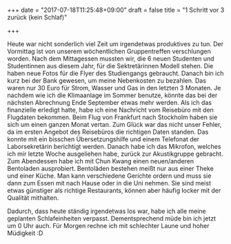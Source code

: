 +++
date = "2017-07-18T11:25:48+09:00"
draft = false
title = "1 Schritt vor 3 zurück (kein Schlaf)"

+++

Heute war nicht sonderlich viel Zeit um irgendetwas produktives zu tun. Der
Vormittag ist von unserem wöchentlichen Gruppentreffen verschlungen worden. Nach
dem Mittagessen mussten wir, die 6 neuen Studenten und Studentinnen aus diesem
Jahr, für die Sektretärinnen Modell stehen. Die haben neue Fotos für die Flyer
des Studiengangs gebraucht. Danach bin ich kurz bei der Bank gewesen, um meine
Nebenkosten zu bezahlen. Das waren nur 30 Euro für Strom, Wasser und Gas in den
letzten 3 Monaten. Je nachdem wie ich die Klimaanlage im Sommer benutze, könnte
das bei der nächsten Abrechnung Ende September etwas mehr werden. Als ich das
finanzielle erledigt hatte, habe ich eine Nachricht vom Reisebüro mit den
Flugdaten bekommen. Beim Flug von Frankfurt nach Stockholm haben sie sich um
einen ganzen Monat vertan. Zum Glück war das nicht unser Fehler, da im ersten
Angebot des Reisebüros die richtigen Daten standen. Das konnte mit ein bisschen
Übersetzungshilfe und einem Telefonat der Laborsekretärin berichtigt werden.
Danach habe ich das Mikrofon, welches ich mir letzte Woche ausgeliehen habe,
zurück zur Akustikgruppe gebracht. Zum Abendessen habe ich mit Chun Kwang einen
neuen/anderen Bentoladen ausprobiert. Bentoläden bestehen meißt nur aus einer
Theke und einer Küche. Man kann verschiedene Gerichte ordern und muss sie dann
zum Essen mit nach Hause oder in die Uni nehmen. Sie sind meist etwas günstiger
als richtige Restaurants, können aber häufig locker mit der Qualität mithalten.

Dadurch, dass heute ständig irgendetwas los war, habe ich alle meine geplanten
Schlafeinheiten verpasst. Dementsprechend müde bin ich jetzt um 0 Uhr auch. Für
Morgen rechne ich mit schlechter Laune und hoher Müdigkeit :D
